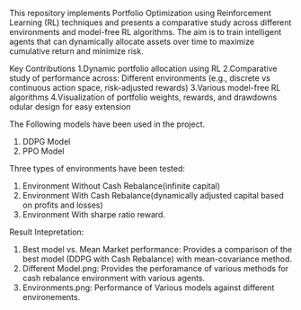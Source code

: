 This repository implements Portfolio Optimization using Reinforcement Learning (RL) techniques and presents a comparative study across different environments and model-free RL algorithms. The aim is to train intelligent agents that can dynamically allocate assets over time to maximize cumulative return and minimize risk.

Key Contributions
1.Dynamic portfolio allocation using RL
2.Comparative study of performance across:
Different environments (e.g., discrete vs continuous action space, risk-adjusted rewards)
3.Various model-free RL algorithms
4.Visualization of portfolio weights, rewards, and drawdowns
odular design for easy extension

The Following models have been used in the project. 
1. DDPG Model
2. PPO Model

Three types of environments have been tested: 

1. Environment Without Cash Rebalance(infinite capital)
2. Environment With Cash Rebalance(dynamically adjusted capital based on profits and losses)
3. Environment With sharpe ratio reward.

Result Intepretation: 

1. Best model vs. Mean Market performance: Provides a comparison of the best model (DDPG with Cash Rebalance) with mean-covariance method.
2. Different Model.png: Provides the perforamance of various methods for cash rebalance environment with various agents.
3. Environments.png: Performance of Various models against different environements.
